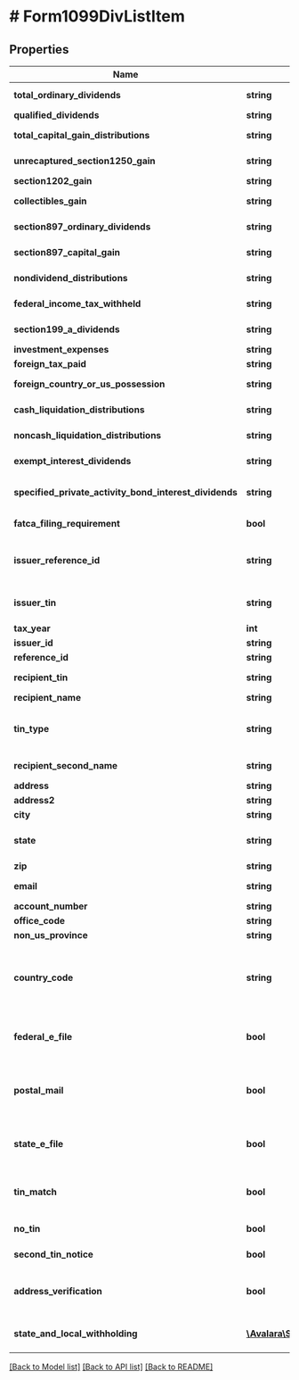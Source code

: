 # # Form1099DivListItem

## Properties

Name | Type | Description | Notes
------------ | ------------- | ------------- | -------------
**total_ordinary_dividends** | **string** | Total ordinary dividends | [optional]
**qualified_dividends** | **string** | Qualified dividends | [optional]
**total_capital_gain_distributions** | **string** | Total capital gain distributions | [optional]
**unrecaptured_section1250_gain** | **string** | Unrecaptured Section 1250 gain | [optional]
**section1202_gain** | **string** | Section 1202 gain | [optional]
**collectibles_gain** | **string** | Collectibles (28%) gain | [optional]
**section897_ordinary_dividends** | **string** | Section 897 ordinary dividends | [optional]
**section897_capital_gain** | **string** | Section 897 capital gain | [optional]
**nondividend_distributions** | **string** | Nondividend distributions | [optional]
**federal_income_tax_withheld** | **string** | Federal income tax withheld | [optional]
**section199_a_dividends** | **string** | Section 199A dividends | [optional]
**investment_expenses** | **string** | Investment expenses | [optional]
**foreign_tax_paid** | **string** | Foreign tax paid | [optional]
**foreign_country_or_us_possession** | **string** | Foreign country or U.S. possession | [optional]
**cash_liquidation_distributions** | **string** | Cash liquidation distributions | [optional]
**noncash_liquidation_distributions** | **string** | Noncash liquidation distributions | [optional]
**exempt_interest_dividends** | **string** | Exempt-interest dividends | [optional]
**specified_private_activity_bond_interest_dividends** | **string** | Specified private activity bond interest dividends | [optional]
**fatca_filing_requirement** | **bool** | FATCA filing requirement | [optional]
**issuer_reference_id** | **string** | Issuer Reference ID. One of &#x60;issuerReferenceId&#x60; or &#x60;issuerTin&#x60; is required. | [optional]
**issuer_tin** | **string** | Issuer TIN. One of &#x60;issuerReferenceId&#x60; or &#x60;issuerTin&#x60; is required. | [optional]
**tax_year** | **int** | Tax year |
**issuer_id** | **string** | Issuer ID | [optional]
**reference_id** | **string** | Reference ID | [optional]
**recipient_tin** | **string** | Recipient Tax ID Number | [optional]
**recipient_name** | **string** | Recipient name | [optional]
**tin_type** | **string** | Type of TIN (Tax ID Number). Will be one of:  * SSN  * EIN  * ITIN  * ATIN | [optional]
**recipient_second_name** | **string** | Recipient second name | [optional]
**address** | **string** | Address |
**address2** | **string** | Address line 2 | [optional]
**city** | **string** | City |
**state** | **string** | US state. Required if CountryCode is \&quot;US\&quot;. | [optional]
**zip** | **string** | Zip/postal code | [optional]
**email** | **string** | Recipient email address | [optional]
**account_number** | **string** | Account number | [optional]
**office_code** | **string** | Office code | [optional]
**non_us_province** | **string** | Foreign province | [optional]
**country_code** | **string** | Country code, as defined at https://www.irs.gov/e-file-providers/country-codes |
**federal_e_file** | **bool** | Boolean indicating that federal e-filing should be scheduled for this form | [optional]
**postal_mail** | **bool** | Boolean indicating that postal mailing to the recipient should be scheduled for this form | [optional]
**state_e_file** | **bool** | Boolean indicating that state e-filing should be scheduled for this form | [optional]
**tin_match** | **bool** | Boolean indicating that TIN Matching should be scheduled for this form | [optional]
**no_tin** | **bool** | Indicates whether the recipient has no TIN | [optional]
**second_tin_notice** | **bool** | Second TIN notice in three years | [optional]
**address_verification** | **bool** | Boolean indicating that address verification should be scheduled for this form | [optional]
**state_and_local_withholding** | [**\Avalara\SDK\Model\A1099\V2\StateAndLocalWithholdingRequest**](StateAndLocalWithholdingRequest.md) | State and local withholding information | [optional]

[[Back to Model list]](../../../README.md#models) [[Back to API list]](../../../README.md#endpoints) [[Back to README]](../../../README.md)
